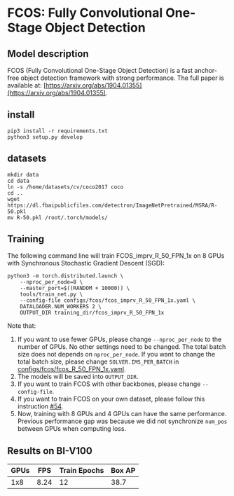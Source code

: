 # FCOS: Fully Convolutional One-Stage Object Detection
## Model description
FCOS (Fully Convolutional One-Stage Object Detection) is a fast anchor-free object detection framework with strong performance.
The full paper is available at: [https://arxiv.org/abs/1904.01355](https://arxiv.org/abs/1904.01355). 

## install

```
pip3 install -r requirements.txt
python3 setup.py develop
```

## datasets
```
mkdir data
cd data
ln -s /home/datasets/cv/coco2017 coco
cd ..
wget https://dl.fbaipublicfiles.com/detectron/ImageNetPretrained/MSRA/R-50.pkl
mv R-50.pkl /root/.torch/models/
```

## Training

The following command line will train FCOS_imprv_R_50_FPN_1x on 8 GPUs with Synchronous Stochastic Gradient Descent (SGD):

    python3 -m torch.distributed.launch \
        --nproc_per_node=8 \
        --master_port=$((RANDOM + 10000)) \
        tools/train_net.py \
        --config-file configs/fcos/fcos_imprv_R_50_FPN_1x.yaml \
        DATALOADER.NUM_WORKERS 2 \
        OUTPUT_DIR training_dir/fcos_imprv_R_50_FPN_1x
        
Note that:
1) If you want to use fewer GPUs, please change `--nproc_per_node` to the number of GPUs. No other settings need to be changed. The total batch size does not depends on `nproc_per_node`. If you want to change the total batch size, please change `SOLVER.IMS_PER_BATCH` in [configs/fcos/fcos_R_50_FPN_1x.yaml](configs/fcos/fcos_R_50_FPN_1x.yaml).
2) The models will be saved into `OUTPUT_DIR`.
3) If you want to train FCOS with other backbones, please change `--config-file`.
4) If you want to train FCOS on your own dataset, please follow this instruction [#54](https://github.com/tianzhi0549/FCOS/issues/54#issuecomment-497558687).
5) Now, training with 8 GPUs and 4 GPUs can have the same performance. Previous performance gap was because we did not synchronize `num_pos` between GPUs when computing loss. 

## Results on BI-V100

| GPUs | FPS | Train Epochs | Box AP	  |
|------|-----|--------------|------|
| 1x8  | 8.24 | 12           | 38.7 |
